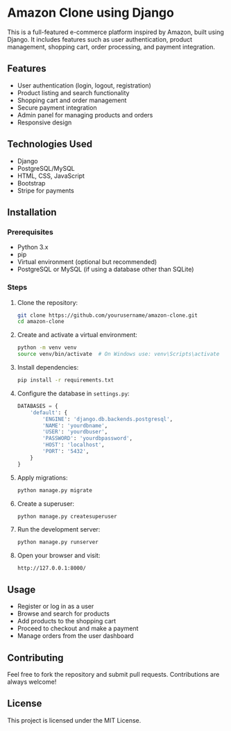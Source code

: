 # Amazon Clone using Django

This is a full-featured e-commerce platform inspired by Amazon, built using Django. It includes features such as user authentication, product management, shopping cart, order processing, and payment integration.

## Features
- User authentication (login, logout, registration)
- Product listing and search functionality
- Shopping cart and order management
- Secure payment integration
- Admin panel for managing products and orders
- Responsive design

## Technologies Used
- Django
- PostgreSQL/MySQL
- HTML, CSS, JavaScript
- Bootstrap
- Stripe for payments

## Installation

### Prerequisites
- Python 3.x
- pip
- Virtual environment (optional but recommended)
- PostgreSQL or MySQL (if using a database other than SQLite)

### Steps
1. Clone the repository:
   ```bash
   git clone https://github.com/yourusername/amazon-clone.git
   cd amazon-clone
   ```

2. Create and activate a virtual environment:
   ```bash
   python -m venv venv
   source venv/bin/activate  # On Windows use: venv\Scripts\activate
   ```

3. Install dependencies:
   ```bash
   pip install -r requirements.txt
   ```

4. Configure the database in `settings.py`:
   ```python
   DATABASES = {
       'default': {
           'ENGINE': 'django.db.backends.postgresql',
           'NAME': 'yourdbname',
           'USER': 'yourdbuser',
           'PASSWORD': 'yourdbpassword',
           'HOST': 'localhost',
           'PORT': '5432',
       }
   }
   ```

5. Apply migrations:
   ```bash
   python manage.py migrate
   ```

6. Create a superuser:
   ```bash
   python manage.py createsuperuser
   ```

7. Run the development server:
   ```bash
   python manage.py runserver
   ```

8. Open your browser and visit:
   ```
   http://127.0.0.1:8000/
   ```

## Usage
- Register or log in as a user
- Browse and search for products
- Add products to the shopping cart
- Proceed to checkout and make a payment
- Manage orders from the user dashboard

## Contributing
Feel free to fork the repository and submit pull requests. Contributions are always welcome!

## License
This project is licensed under the MIT License.
